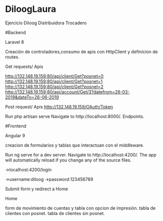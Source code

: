 # DiloogLaura

Ejercicio Diloog Distribuidora Trocadero


#Backend

Laravel 8 

Creación de controladores,consumo de apis con HttpClient y definicion de routes. 

Get requests/ Apis

http://132.148.19.159:80/api/client/Get?posnet=0
http://132.148.19.159:80/api/client/Get?posnet=1
http://132.148.19.159:80/api/client/Get?posnet=2
http://132.148.19.159:80/api/account/Get/3?datefrom=26-03-2019&dateTo=26-06-2019

Post request/ Apis
http://132.148.19.159/OAuth/Token


Run php artisan serve
Navigate to http://localhost:8000/.
Endpoints.

#Frontend

Angular 9

creacion de formularios y tablas que interactuan con el middleware.

Run ng serve for a dev server. 
Navigate to http://localhost:4200/. 
The app will automatically reload if you change any of the source files.

->localhost:4200/login

->username:diloog
->password:123456789


Submit form y redirect a Home

Home

form de movimiento de cuentas y tabla con opcion de impresión.
tabla de clientes con posnet.
tabla de clientes sin posnet.



